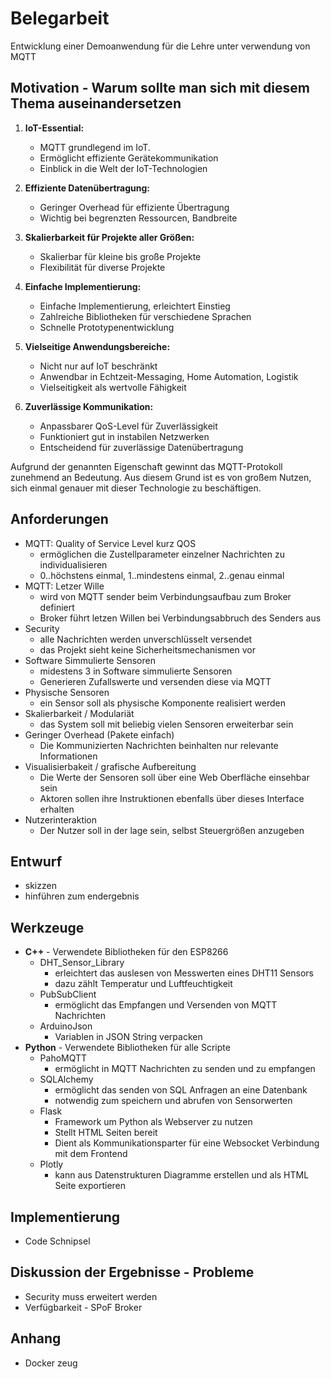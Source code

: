 # Belegarbeit
Entwicklung einer Demoanwendung für die Lehre unter verwendung von MQTT

## Motivation - Warum sollte man sich mit diesem Thema auseinandersetzen
1. **IoT-Essential:**
   - MQTT grundlegend im IoT.
   - Ermöglicht effiziente Gerätekommunikation
   - Einblick in die Welt der IoT-Technologien

2. **Effiziente Datenübertragung:**
   - Geringer Overhead für effiziente Übertragung
   - Wichtig bei begrenzten Ressourcen, Bandbreite

3. **Skalierbarkeit für Projekte aller Größen:**
   - Skalierbar für kleine bis große Projekte
   - Flexibilität für diverse Projekte

4. **Einfache Implementierung:**
   - Einfache Implementierung, erleichtert Einstieg
   - Zahlreiche Bibliotheken für verschiedene Sprachen
   - Schnelle Prototypenentwicklung

5. **Vielseitige Anwendungsbereiche:**
   - Nicht nur auf IoT beschränkt
   - Anwendbar in Echtzeit-Messaging, Home Automation, Logistik
   - Vielseitigkeit als wertvolle Fähigkeit

6. **Zuverlässige Kommunikation:**
   - Anpassbarer QoS-Level für Zuverlässigkeit
   - Funktioniert gut in instabilen Netzwerken
   - Entscheidend für zuverlässige Datenübertragung

Aufgrund der genannten Eigenschaft gewinnt das MQTT-Protokoll zunehmend an Bedeutung. Aus diesem Grund ist es von großem Nutzen, sich einmal genauer mit dieser Technologie zu beschäftigen.

## Anforderungen
- MQTT: Quality of Service Level kurz QOS
   - ermöglichen die Zustellparameter einzelner Nachrichten zu individualisieren
   - 0..höchstens einmal, 1..mindestens einmal, 2..genau einmal
- MQTT: Letzer Wille
   - wird von MQTT sender beim Verbindungsaufbau zum Broker definiert
   - Broker führt letzen Willen bei Verbindungsabbruch des Senders aus
- Security
   - alle Nachrichten werden unverschlüsselt versendet
   - das Projekt sieht keine Sicherheitsmechanismen vor
- Software Simmulierte Sensoren
   - midestens 3 in Software simmulierte Sensoren
   - Generieren Zufallswerte und versenden diese via MQTT
- Physische Sensoren
   - ein Sensor soll als physische Komponente realisiert werden 
- Skalierbarkeit / Modulariät
   - das System soll mit beliebig vielen Sensoren erweiterbar sein
- Geringer Overhead (Pakete einfach)
   - Die Kommunizierten Nachrichten beinhalten nur relevante Informationen
- Visualisierbakeit / grafische Aufbereitung
   - Die Werte der Sensoren soll über eine Web Oberfläche einsehbar sein
   - Aktoren sollen ihre Instruktionen ebenfalls über dieses Interface erhalten
- Nutzerinteraktion
   - Der Nutzer soll in der lage sein, selbst Steuergrößen anzugeben

## Entwurf
- skizzen
- hinführen zum endergebnis

## Werkzeuge
- **C++** - Verwendete Bibliotheken für den ESP8266
   - DHT_Sensor_Library
      - erleichtert das auslesen von Messwerten eines DHT11 Sensors
      - dazu zählt Temperatur und Luftfeuchtigkeit
   - PubSubClient
      - ermöglicht das Empfangen und Versenden von MQTT Nachrichten
   - ArduinoJson
      - Variablen in JSON String verpacken
- **Python** - Verwendete Bibliotheken für alle Scripte
   - PahoMQTT
      - ermöglicht in MQTT Nachrichten zu senden und zu empfangen
   - SQLAlchemy
      - ermöglicht das senden von SQL Anfragen an eine Datenbank
      - notwendig zum speichern und abrufen von Sensorwerten
   - Flask
      - Framework um Python als Webserver zu nutzen
      - Stellt HTML Seiten bereit
      - Dient als Kommunikationsparter für eine Websocket Verbindung mit dem Frontend
   - Plotly
      - kann aus Datenstrukturen Diagramme erstellen und als HTML Seite exportieren

## Implementierung
- Code Schnipsel

## Diskussion der Ergebnisse - Probleme
- Security muss erweitert werden
- Verfügbarkeit - SPoF Broker

## Anhang
- Docker zeug
